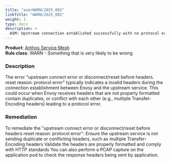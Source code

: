 ```yaml
---
title: "asm/WARN/2025_002"
linkTitle: "WARN/2025_002"
weight: 1
type: docs
description: >
  ASM: Upstream connection established successfully with no protocol errors
---
```

**Product**: [Anthos Service Mesh](https://cloud.google.com/anthos)\
**Rule class**: WARN - Something that is very likely to be wrong

### Description
The error "upstream connect error or disconnect/reset before headers.
reset reason: protocol error" typically indicates a invalid headers during
the connection establishment between Envoy and the upstream service.
This could occur when Envoy receives headers that are not properly formatted
contain duplicates, or conflict with each other
(e.g., multiple Transfer-Encoding headers) leading to a protocol error.

### Remediation
To remediate the "upstream connect error or disconnect/reset before headers
reset reason: protocol error": Ensure the upstream service is not sending
duplicate or conflicting headers, such as multiple Transfer-Encoding headers
Validate the headers are properly formatted and comply with HTTP standards
You can also perform a PCAP capture on the application pod to check the
response headers being sent by application.
